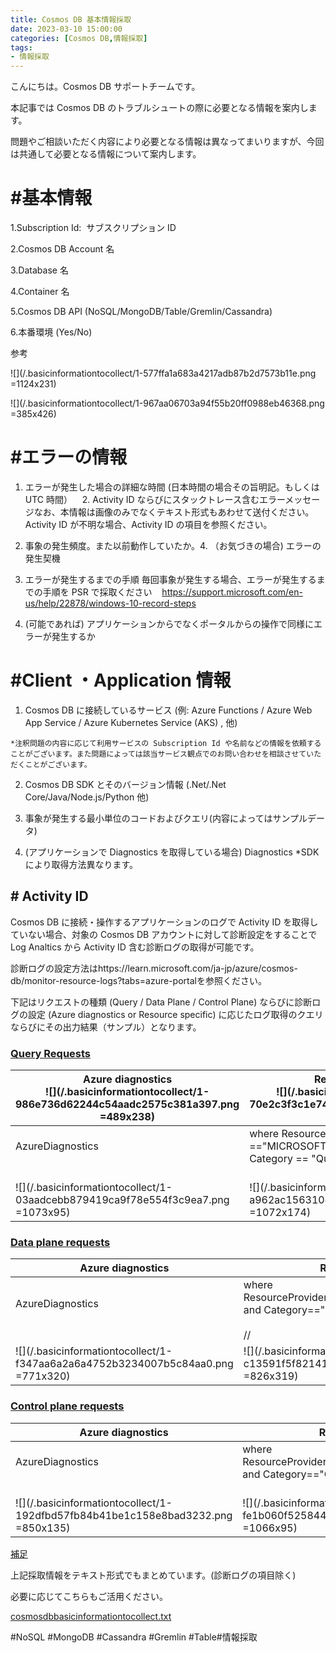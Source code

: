 ```yaml
---
title: Cosmos DB 基本情報採取
date: 2023-03-10 15:00:00
categories: [Cosmos DB,情報採取]
tags:   
- 情報採取
---
```


こんにちは。Cosmos DB サポートチームです。

本記事では Cosmos DB のトラブルシュートの際に必要となる情報を案内します。

問題やご相談いただく内容により必要となる情報は異なってまいりますが、今回は共通して必要となる情報について案内します。

# #基本情報

1.Subscription Id:  サブスクリプション ID

2.Cosmos DB Account 名

3.Database 名

4.Container 名

5.Cosmos DB API (NoSQL/MongoDB/Table/Gremlin/Cassandra)

6.本番環境 (Yes/No)

参考

![](/.basicinformationtocollect/1-577ffa1a683a4217adb87b2d7573b11e.png =1124x231)

![](/.basicinformationtocollect/1-967aa06703a94f55b20ff0988eb46368.png =385x426)

# #エラーの情報

1. エラーが発生した場合の詳細な時間 (日本時間の場合その旨明記。もしくは UTC 時間）    2. Activity ID ならびにスタックトレース含むエラーメッセージなお、本情報は画像のみでなくテキスト形式もあわせて送付ください。 Activity ID が不明な場合、Activity ID の項目を参照ください。

3. 事象の発生頻度。また以前動作していたか。4. （お気づきの場合) エラーの発生契機

5. エラーが発生するまでの手順 毎回事象が発生する場合、エラーが発生するまでの手順を PSR で採取ください    https://support.microsoft.com/en-us/help/22878/windows-10-record-steps

6.  (可能であれば) アプリケーションからでなくポータルからの操作で同様にエラーが発生するか

# #Client ・Application 情報

1. Cosmos DB に接続しているサービス (例:  Azure Functions / Azure Web App Service / <span lang="en-US" style="background-color:white">Azure Kubernetes Service (AKS)</span> , 他)

```
*注釈問題の内容に応じて利用サービスの Subscription Id や名前などの情報を依頼することがございます。また問題によっては該当サービス観点でのお問い合わせを相談させていただくことがございます。
```

2. Cosmos DB SDK とそのバージョン情報 (.Net/.Net Core/Java/Node.js/Python 他)

3. 事象が発生する最小単位のコードおよびクエリ(内容によってはサンプルデータ)

4.  (アプリケーションで Diagnostics を取得している場合)  Diagnostics  \*SDK により取得方法異なります。

## # Activity ID

Cosmos DB に接続・操作するアプリケーションのログで Activity ID を取得していない場合、対象の Cosmos DB アカウントに対して診断設定をすることで Log Analtics から Activity ID 含む診断ログの取得が可能です。

診断ログの設定方法はhttps://learn.microsoft.com/ja-jp/azure/cosmos-db/monitor-resource-logs?tabs=azure-portalを参照ください。

下記はリクエストの種類 (Query / Data Plane / Control Plane) ならびに診断ログの設定 (Azure diagnostics or Resource specific) に応じたログ取得のクエリならびにその出力結果（サンプル）となります。

### <span style="text-decoration:underline">Query Requests</span>

| **Azure diagnostics**<br>![](/.basicinformationtocollect/1-986e736d62244c54aadc2575c381a397.png =489x238)<br> | **Resource specific**<br>![](/.basicinformationtocollect/1-70e2c3f3c1e74c3eae1b1bdea4f52028.png =461x220)<br> |
| --- | --- |
| AzureDiagnostics<br><br>| where ResourceProvider =="MICROSOFT.DOCUMENTDB" and Category == "QueryRuntimeStatistics"<br><br>| project TimeGenerated, activityId\_g, querytext\_s,databasename\_s,collectionname\_s,ResourceId,ResourceType,regionname\_s,authtype\_s,numberofrowsreturned\_s,queryexecutionstatus\_s,userAgent\_s,partialipaddress\_s,partitionKeyRangeId\_s<br><br><br><br><br> | CDBQueryRuntimeStatistics<br><br>|project TimeGenerated,ActivityId,AccountName,DatabaseName,CollectionName,PartitionKeyRangeId,QueryText,SourceSystem,Type,\_ResourceId<br><br><br><br><br><br> |
| ![](/.basicinformationtocollect/1-03aadcebb879419ca9f78e554f3c9ea7.png =1073x95)<br> | ![](/.basicinformationtocollect/1-a962ac15631049a8af1f3b0b26a60b0c.png =1072x174)<br> |

### <span style="text-decoration:underline">Data plane requests</span>

| **Azure diagnostics** | **Resource specific**  |
| --- | --- |
| AzureDiagnostics<br><br>| where ResourceProvider=="MICROSOFT.DOCUMENTDB" and Category=="DataPlaneRequests"<br><br>//| where statusCode\_s !in(200,201)<br><br>| project TimeGenerated,activityId\_g,statusCode\_s,ResourceId,requestCharge\_s,ResourceType,OperationName,requestResourceType\_s,connectionMode\_s,userAgent\_s,clientIpAddress\_s,duration\_s,requestLength\_s,responseLength\_s,regionname\_s,databasename\_s<br><br> | CDBDataPlaneRequests<br><br>| project TimeGenerated,ActivityId,StatusCode,\_ResourceId,RequestCharge,OperationName,RequestResourceType,RequestResourceId,ConnectionMode,UserAgent,ClientIpAddress,DurationMs,RequestLength,ResponseLength,RegionName,DatabaseName,CollectionName,PartitionId,KeyType,AuthTokenType<br><br> |
| ![](/.basicinformationtocollect/1-f347aa6a2a6a4752b3234007b5c84aa0.png =771x320)<br> | ![](/.basicinformationtocollect/1-c13591f5f82141d0bf75f8fc00c77a5d.png =826x319)<br> |

### <span style="text-decoration:underline">Control plane requests</span>

| **Azure diagnostics** | **Resource specific**  |
| --- | --- |
| AzureDiagnostics<br><br>| where ResourceProvider=="MICROSOFT.DOCUMENTDB" and Category=="ControlPlaneRequests"<br><br>| project TimeGenerated,activityId\_g,statusCode\_s,ResourceId,requestCharge\_s,ResourceType,OperationName,requestResourceType\_s,connectionMode\_s,userAgent\_s,clientIpAddress\_s,duration\_s,requestLength\_s,responseLength\_s,regionname\_s,databasename\_s | CDBControlPlaneRequests<br><br>|project TimeGenerated,ActivityId,AccountName,OperationName,OperationType,HttpStatusCode,Result,HttpMethod,ApiKind,ApiKindResourceType,ResourceUri,ResourceDetails,Type,\_ResourceId |
| ![](/.basicinformationtocollect/1-192dfbd57fb84b41be1c158e8bad3232.png =850x135)<br> | ![](/.basicinformationtocollect/1-fe1b060f52584438a7425a749ed444b9.png =1066x95)<br> |

<span style="text-decoration:underline">補足</span>

上記採取情報をテキスト形式でもまとめています。(診断ログの項目除く)

必要に応じてこちらもご活用ください。

[cosmosdbbasicinformationtocollect.txt](/.basicinformationtocollect/cosmosdbbasicinformationtocollect-1-4475d98c8b694cb4b66877c4443918cb.txt)

#NoSQL #MongoDB #Cassandra #Gremlin #Table#情報採取
